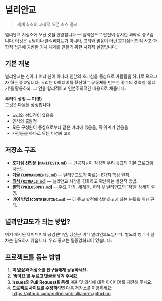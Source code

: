 # 널리안교

> 세계 최초의 과학적 오픈 소스 종교.

널리안교 저장소에 오신 것을 환영합니다 — 알렉산드르 판친이 창시한 과학적 종교입니다. 이것은 농담이나 클릭베이트가 아니라, 교리와 믿음이 아닌 호기심·비판적 사고·과학적 접근에 기반한 가치 체계를 만들기 위한 사회적 실험입니다.

## 기본 개념

널리안교는 신이나 여러 신이 아니라 인간의 호기심을 중심으로 사람들을 하나로 모으고자 하는 종교입니다. 우리는 아이디어를 확산하고 공동체를 만드는 종교의 강력한 ‘껍데기’를 활용하되, 그 안을 합리적이고 인본주의적인 내용으로 채웁니다.

**우리의 상징 — 0(영)**  
그것은 다음을 상징합니다:

- 교리와 선입견이 없음을  
- 인식의 출발점  
- 모든 구성원이 중심으로부터 같은 거리에 있음을, 즉 위계가 없음을  
- 사람들을 하나로 잇는 이성의 고리  

## 저장소 구조

- [**호기심 선언문 (`MANIFESTO.md`)**](./MANIFESTO.md) — 인공지능이 작성한 우리 종교의 기본 프로그램 텍스트.  
- [**계율 (`COMMANDMENTS.md`)**](./COMMANDMENTS.md) — 널리안교도가 따르는 8가지 핵심 원칙.  
- [**의식 (`RITUALS.md`)**](./RITUALS.md) — 널리안교 사상을 강화하고 확산하는 실천적 방법.  
- [**철학 (`PHILOSOPHY.md`)**](./PHILOSOPHY.md) — 주요 가치, 세계관, 윤리 및 널리안교의 ‘적’을 상세히 설명.  
- [**기여 방법 (`CONTRIBUTING.md`)**](./CONTRIBUTING.md) — 이 종교 발전에 참여하고자 하는 분들을 위한 규칙.  

## 널리안교도가 되는 방법?

여기 제시된 아이디어에 공감한다면, 당신은 이미 널리안교도입니다. 별도의 형식적 절차는 필요하지 않습니다. 우리 종교는 탈중앙화되어 있습니다.

## 프로젝트를 돕는 방법

1. **이 [영상](https://www.youtube.com/watch?v=mCErecXWGCc)과 저장소를 친구들에게 공유하세요.**  
2. **‘좋아요’를 누르고 댓글을 남겨 주세요.**  
3. **Issues와 Pull Request를 통해** 계율 및 의식에 대한 아이디어를 제안해 주세요.  
4. **프로젝트 사이트를 수정하려면** 다음 저장소를 이용하세요: https://github.com/nullianism/nullianism.github.io